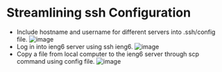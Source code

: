 # Streamlining ssh Configuration
* Include hostname and username for different servers into .ssh/config file.
![image](https://user-images.githubusercontent.com/98358643/167335586-f7e26bb1-e67c-47fc-af37-46ef254084b4.png)
* Log in into ieng6 server using ssh ieng6.
![image](https://user-images.githubusercontent.com/98358643/167335685-c1731a78-7796-4760-a6cc-bb4e92297d80.png)
* Copy a file from local computer to the ieng6 server through scp command using config file.
![image](https://user-images.githubusercontent.com/98358643/167337223-03276b44-698f-45f2-ac6b-349ff4088a9f.png)


#
